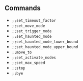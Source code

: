 ## Commands

- `;;set_timeout_factor`
- `;;set_move_mode`
- `;;set_trigger_mode`
- `;;set_haunted_mode`
- `;;set_haunted_mode_lower_bound`
- `;;set_haunted_mode_upper_bound`
- `;;move_to`
- `;;set_activate_nodes`
- `;;set_max_speed`
- `;;stop`
- `;;bye`